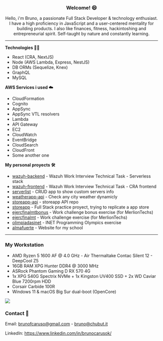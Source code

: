 <h3><p align="center">
Welcome! 😄 
</p></h3>

<p align="center">
Hello, i'm Bruno, a passionate Full Stack Developer & technology enthusiast. I have a high proficiency in JavaScript and a user-centered mentality for building products. I also like finances, fitness, hackintoshing and entrepreneurial spirit. Self-taught by nature and constantly learning.
</p>

<hr/>

<strong>Technologies 🧑‍💻 </strong>

- React (CRA, NextJS)
- Node (AWS Lambda, Express, NestJS)
- DB ORMs (Sequelize, Knex)
- GraphQL
- MySQL


<strong>AWS Services i used ☁️</strong>

- CloudFormation
- Cognito
- AppSync
- AppSync VTL resolvers
- Lambda
- API Gateway
- EC2
- CloudWatch
- EventBridge
- CloudSearch
- CloudFront
- Some another one


<strong>My personal proyects 🛠 </strong>

- [wazuh-backend](https://github.com/silvergraphs/wazuh-backend) - Wazuh Work Interview Technical Task - Serverless stack 
- [wazuh-frontend](https://github.com/silvergraphs/wazuh-frontend) - Wazuh Work Interview Technical Task - CRA frontend
- [serverlist](https://github.com/silvergraphs/serverlist) - CRUD app to show custom servers info
- [weatherapp-api](https://github.com/silvergraphs/weatherapp-api) - Check any city weather dynamicly
- [storeapp-api](https://github.com/silvergraphs/storeapp-api) - storeapp API repo
- [storeapp](https://github.com/silvergraphs/storeapp) - Full Stack practice proyect, trying to replicate a app store
- [ejercfinalmtbonus](https://github.com/silvergraphs/ejercfinalmt) - Work challenge bonus exercise (for MerlionTechs)
- [ejercfinalmt](https://github.com/silvergraphs/ejercfinalmt) - Work challenge exercise (for MerlionTechs)
- [olimpiadasinet](https://github.com/silvergraphs/olimpiadasinet) - INET Programming Olympics exercise
- [almafuerte](https://github.com/silvergraphs/almafuerte) - Website for my school

<hr/> 

### My Workstation

- AMD Ryzen 5 1600 AF @ 4.0 GHz - Air Thermaltake Contac Silent 12 - DeepCool Z5
- 16GB RAM XPG Hunter DDR4 @ 3000 MHz 
- ASRock Phantom Gaming D RX 570 4G
- 1x XPG S40G Spectrix NVMe + 1x Kingston UV400 SSD + 2x WD Caviar Blue 7200rpm HDD
- Corsair Carbide 100R
- Windows 11 & macOS Big Sur dual-boot (OpenCore) 

<img src="https://i.imgur.com/I7s7mAD.png"/>

### Contact 📧 
Email: brunofcaruso@gmail.com - bruno@chubut.it

LinkedIn: https://www.linkedin.com/in/brunocarusok/
